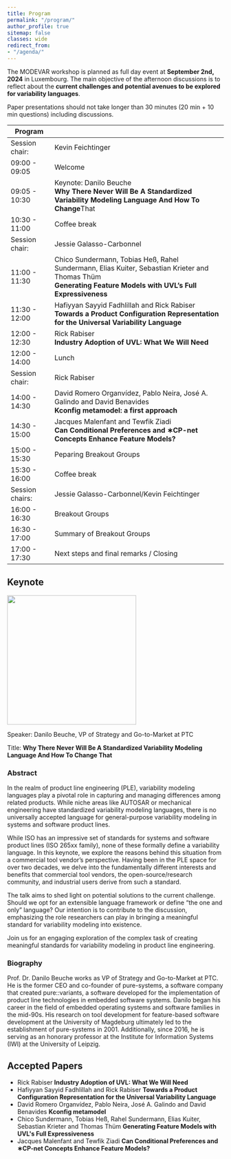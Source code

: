 ```yaml
---
title: Program
permalink: "/program/"
author_profile: true
sitemap: false
classes: wide
redirect_from:
- "/agenda/"
---
```


The MODEVAR workshop is planned as full day event at **September 2nd, 2024** in Luxembourg. The main objective of the afternoon discussions is to reflect about the **current challenges and potential avenues to be explored for variability languages**.

Paper presentations should not take longer than 30 minutes (20 min + 10 min questions) including discussions. 

| Program         |                                                                                                                                                                      |
|-----------------|----------------------------------------------------------------------------------------------------------------------------------------------------------------------|
| Session chair:  | Kevin  Feichtinger                                                                                                                                                   |
| 09:00 - 09:05   | Welcome                                                                                                                                                              |
| 09:05 - 10:30   | Keynote: Danilo Beuche<br>**Why There Never Will Be A Standardized Variability Modeling Language And How To Change**That                                         |
| 10:30 - 11:00   | Coffee   break                                                                                                                                                       |
| Session chair:  | Jessie   Galasso-Carbonnel                                                                                                                                           |
| 11:00 - 11:30   | Chico Sundermann, Tobias Heß, Rahel Sundermann,   Elias Kuiter, Sebastian Krieter and Thomas Thüm<br>**Generating Feature Models with UVL’s Full   Expressiveness** |
| 11:30 - 12:00   | Hafiyyan Sayyid Fadhlillah and Rick   Rabiser<br>**Towards a Product Configuration Representation for the Universal Variability Language**                        |
| 12:00 - 12:30   | Rick Rabiser<br>     **Industry Adoption of UVL: What We Will Need**                                                                                                     |
| 12:00 - 14:00   | Lunch                                                                                                                                                                |
| Session chair:  | Rick   Rabiser                                                                                                                                                       |
| 14:00 - 14:30   | David Romero Organvídez, Pablo Neira, José A.   Galindo and David Benavides<br> **Kconfig metamodel: a first approach**                                              |
| 14:30 - 15:00   | Jacques Malenfant and Tewfik Ziadi<br> **Can Conditional Preferences and ∗CP-net Concepts   Enhance Feature Models?**                                                |
| 15:00 - 15:30   | Peparing   Breakout Groups                                                                                                                                           |
| 15:30 - 16:00   | Coffee   break                                                                                                                                                       |
| Session chairs: | Jessie   Galasso-Carbonnel/Kevin Feichtinger                                                                                                                         |
| 16:00 - 16:30   | Breakout   Groups                                                                                                                                                    |
| 16:30 - 17:00   | Summary   of Breakout Groups                                                                                                                                         |
| 17:00 - 17:30   | Next   steps and final remarks / Closing                                                                                                                             |


## Keynote

<!--![Danilo Beuche](/assets/images/Beuche_bio_pic.jpg "Danilo will give the keynote at MODEVAR!")-->
<img src="https://modevar.github.io/assets/images/Beuche_bio_pic.jpg" width="300px" />

Speaker: Danilo Beuche, VP of Strategy and Go-to-Market at PTC

Title: **Why There Never Will Be A Standardized Variability Modeling Language And How To Change That**

### Abstract 
In the realm of product line engineering (PLE), variability modeling languages play a pivotal role in capturing and managing differences among related products. While niche areas like AUTOSAR or mechanical engineering have standardized variability modeling languages, there is no universally accepted language for general-purpose variability modeling in systems and software product lines.

While ISO has an impressive set of standards for systems and software product lines (ISO 265xx family), none of these formally define a variability language. In this keynote, we explore the reasons behind this situation from a commercial tool vendor’s perspective. Having been in the PLE space for over two decades, we delve into the fundamentally different interests and benefits that commercial tool vendors, the open-source/research community, and industrial users derive from such a standard.

The talk aims to shed light on potential solutions to the current challenge. Should we opt for an extensible language framework or define “the one and only” language? Our intention is to contribute to the discussion, emphasizing the role researchers can play in bringing a meaningful standard for variability modeling into existence.

Join us for an engaging exploration of the complex task of creating meaningful standards for variability modeling in product line engineering.

### Biography
Prof. Dr. Danilo Beuche works as VP of Strategy and Go-to-Market at PTC.  He is the former CEO and co-founder of pure-systems, a software company that created pure::variants, a software developed for the implementation of product line technologies in embedded software systems. Danilo began his career in the field of embedded operating systems and software families in the mid-90s. His research on tool development for feature-based software development at the University of Magdeburg ultimately led to the establishment of pure-systems in 2001. Additionally, since 2016, he is serving as an honorary professor at the Institute for Information Systems (IWI) at the University of Leipzig.

## Accepted Papers
* Rick Rabiser **Industry Adoption of UVL: What We Will Need**
* Hafiyyan Sayyid Fadhlillah and Rick Rabiser **Towards a Product Configuration Representation for the Universal Variability Language**
* David Romero Organvídez, Pablo Neira, José A. Galindo and David Benavides **Kconfig metamodel**
* Chico Sundermann, Tobias Heß, Rahel Sundermann, Elias Kuiter, Sebastian Krieter and Thomas Thüm **Generating Feature Models with UVL's Full Expressiveness**
* Jacques Malenfant and Tewfik Ziadi **Can Conditional Preferences and ∗CP-net Concepts Enhance Feature Models?**
